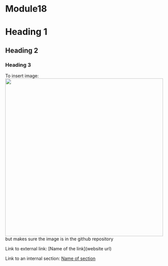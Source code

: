 # Module18

# Heading 1
## Heading 2
### Heading 3


To insert image: 
<img src="file-path-within-your-repository/img.png" height="500" width="500">
but makes sure the image is in the github repository

Link to external link:
[Name of the link](website url)

Link to an internal section:
[Name of section](#section_name)
